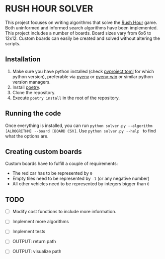 # RUSH HOUR SOLVER
This project focuses on writing algorithms that solve the [Rush Hour](http://thinkfun.com/play-online/rush-hour/) game. Both uninformed and informed search algorithms have been implemented. This project includes a number of boards. Board sizes vary from 6x6 to 12x12. Custom boards can easily be created and solved without altering the scripts.

## Installation
1. Make sure you have python installed (check [pyproject.toml](pyproject.toml) for which python version), preferable via [pyenv](https://github.com/pyenv/pyenv) or [pyenv-win](https://github.com/pyenv-win/pyenv-win) or similar python version managers.
2. Install [poetry](https://python-poetry.org).
3. Clone the repository.
4. Execute `poetry install` in the root of the repository.

## Running the code
Once everything is installed, you can run `python solver.py --algorithm [ALROGRITHM] --board [BOARD CSV]`. Use `python solver.py --help
` to find what the options are.

## Creating custom boards
Custom boards have to fulfill a couple of requirements:
* The red car has to be represented by `0`
* Empty tiles need to be represented by `-1` (or any negative number)
* All other vehicles need to be represented by integers bigger than `0`

## TODO
- [ ] Modify cost functions to include more information.
- [ ] Implement more algorithms
- [ ] Implement tests
- [ ] OUTPUT: return path
- [ ] OUTPUT: visualize path
   